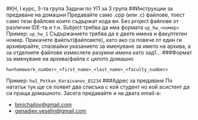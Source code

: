 #КН, I курс, 3-та група
Задачи по УП за 3 група 
##Инструкции за предаване на домашни
Предавайте само .cpp (или .c) файлове, 
тоест само тeзи файлoве които съдържат кода ви. 
Без project файлове от различни IDE-та и т.н. 
Subject трябва да има формата `up_hw_<номер>` 
Пример: `up_hw_1` 
Съдържанието трябва да е двете имена и факултетен номер. 
Прикачете файлът(файловете), като ако са повече от един 
ги архивирайте, спазвайки указанието за именуване за името на архива, 
а за отделните файлове измислете разумни имена като зад1... 
###Формат за именуване на архива/файла с цялото домашно 
```
hw<homework_number>_<first_name>_<last_name>_<faculty_number>
```
Пример: 
`hw1_Petkan_Karaivanov_81234`
###Адрес за предаване
По нататък тук ще се появят два списъка с кой студент 
но кой асистент да си праща домашното.
Засега предавайте и на двата email-a: 

* bmichailov@gmail.com
* genadiev.veselin@gmail.com


